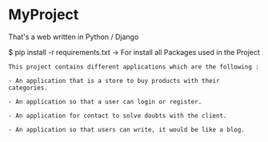 # MyProject

That's a web written in Python / Django

$ pip install -r requirements.txt -> For install all Packages used in the Project


```
This project contains different applications which are the following :

- An application that is a store to buy products with their categories.

- An application so that a user can login or register.

- An application for contact to solve doubts with the client.

- An application so that users can write, it would be like a blog.

  ```
